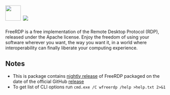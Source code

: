 # <img src="https://raw.githubusercontent.com/majkinetor/au-packages/master/freerdp.portable/icon.png" width="48" height="48"/> [![](https://img.shields.io/chocolatey/v/freerdp.portable.svg?color=red&label=freerdp.portable)](https://chocolatey.org/packages/freerdp.portable)

FreeRDP is a free implementation of the Remote Desktop Protocol (RDP), released under the Apache license. Enjoy the freedom of using your software wherever you want, the way you want it, in a world where interoperability can finally liberate your computing experience.


## Notes

- This is package contains [nightly release](https://ci.freerdp.com/job/freerdp-nightly-windows) of FreeRDP packaged on the date of the official GitHub [release](https://github.com/FreeRDP/FreeRDP/releases)
- To get list of CLI options run `cmd.exe /C wfreerdp /help >help.txt 2>&1`
